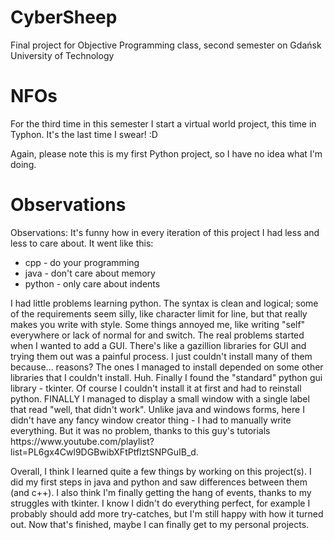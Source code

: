 # CyberSheep
Final project for Objective Programming class, second semester on Gdańsk University of Technology
# NFOs
For the third time in this semester I start a virtual world project, this time in Typhon. It's the last time I swear! :D

Again, please note this is my first Python project, so I have no idea what I'm doing.
# Observations
Observations:
It's funny how in every iteration of this project I had less and less to care about. It went like this:
<ul>
<li>cpp - do your programming</li>
<li>java - don't care about memory</li>
<li>python - only care about indents</li>
</ul>
I had little problems learning python. The syntax is clean and logical; some of the requirements seem silly, like character limit for line, but that really makes you write with style. Some things annoyed me, like writing "self" everywhere or lack of normal for and switch. The real problems started when I wanted to add a GUI. There's like a gazillion libraries for GUI and trying them out was a painful process. I just couldn't install many of them because... reasons? The ones I managed to install depended on some other libraries that I couldn't install. Huh. Finally I found the "standard" python gui library - tkinter. Of course I couldn't install it at first and had to reinstall python. FINALLY I managed to display a small window with a single label that read "well, that didn't work". Unlike java and windows forms, here I didn't have any fancy window creator thing - I had to manually write everything. But it was no problem, thanks to this guy's tutorials https://www.youtube.com/playlist?list=PL6gx4Cwl9DGBwibXFtPtflztSNPGuIB_d. 

Overall, I think I learned quite a few things by working on this project(s). I did my first steps in java and python and saw differences between them (and c++). I also think I'm finally getting the hang of events, thanks to my struggles with tkinter. I know I didn't do everything perfect, for example I probably should add more try-catches, but I'm still happy with how it turned out. Now that's finished, maybe I can finally get to my personal projects.
